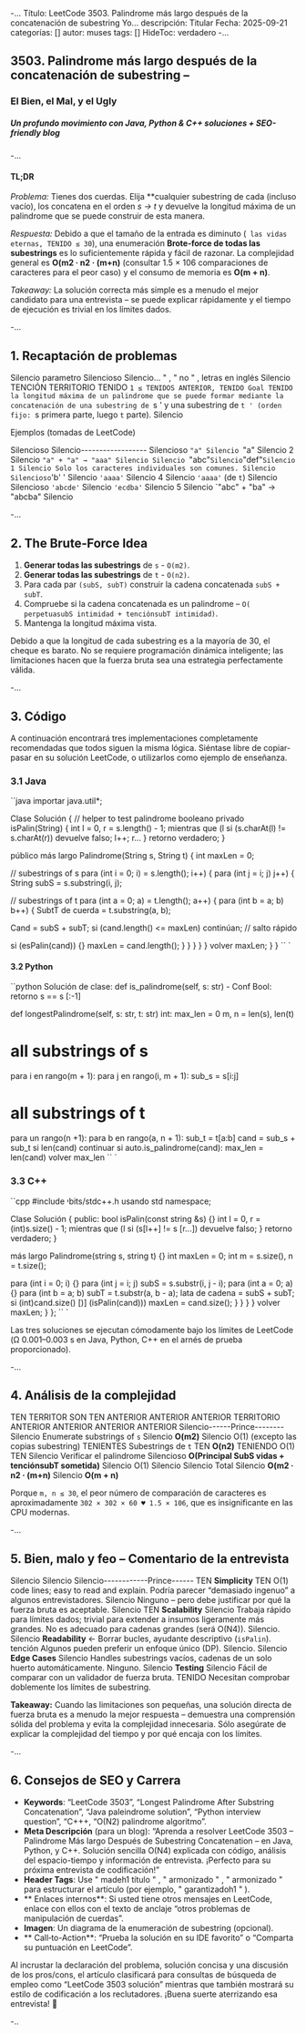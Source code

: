 -...
Título: LeetCode 3503. Palindrome más largo después de la concatenación de subestring Yo...
descripción: Titular
Fecha: 2025-09-21
categorías: []
autor: muses
tags: []
HideToc: verdadero
-...
## 3503. Palindrome más largo después de la concatenación de subestring –
### El Bien, el Mal, y el Ugly
##### Un profundo movimiento con Java, Python & C++ soluciones + SEO-friendly blog

-...

#### TL;DR
*Problema:*
Tienes dos cuerdas. Elija **cualquier subestring de cada (incluso vacío), los concatena en el orden *s → t* y devuelve la longitud máxima de un palindrome que se puede construir de esta manera.

*Respuesta:*
Debido a que el tamaño de la entrada es diminuto (` las vidas eternas, TENIDO ≤ 30`), una enumeración **Brote‐force de todas las subestrings** es lo suficientemente rápida y fácil de razonar.
La complejidad general es
**O(m2 · n2 · (m+n)** (consultar 1.5 × 106 comparaciones de caracteres para el peor caso)
y el consumo de memoria es **O(m + n)**.

*Takeaway:*
La solución correcta más simple es a menudo el mejor candidato para una entrevista – se puede explicar rápidamente y el tiempo de ejecución es trivial en los límites dados.

-...

## 1. Recaptación de problemas

Silencio parametro Silencioso
Silencio...
" , " no " , letras en inglés Silencio
TENCIÓN TERRITORIO TENIDO `1 ≤ TENIDOS ANTERIOR,
TENIDO Goal TENIDO la longitud máxima de un palindrome que se puede formar mediante la concatenación de una subestring de `s ' y una subestring de `t ' (orden fijo: `s primera parte, luego `t` parte). Silencio

Ejemplos (tomadas de LeetCode)

Silencioso
Silencio------------------
Silencioso `"a" Silencio `"a" Silencio 2 Silencio `"a" + "a" → "aaa" Silencio
Silencio `"abc"` Silencio `"def"` Silencio 1 Silencio Solo los caracteres individuales son comunes. Silencio
Silencioso `'b' ' Silencio `'aaaa'` Silencio 4 Silencio `'aaaa'` (de `t`) Silencio
Silencioso `'abcde'` Silencio `'ecdba'` Silencio 5 Silencio `"abc" + "ba" → "abcba" Silencio

-...

## 2. The Brute‐Force Idea

1. **Generar todas las subestrings** de `s` - `O(m2)`.
2. **Generar todas las subestrings** de `t` - `O(n2)`.
3. Para cada par `(subS, subT)` construir la cadena concatenada `subS + subT`.
4. Compruebe si la cadena concatenada es un palindrome – `O( perpetuasubS intimidad + tenciónsubT intimidad)`.
5. Mantenga la longitud máxima vista.

Debido a que la longitud de cada subestring es a la mayoría de 30, el cheque es barato.
No se requiere programación dinámica inteligente; las limitaciones hacen que la fuerza bruta sea una estrategia perfectamente válida.

-...

## 3. Código

A continuación encontrará tres implementaciones completamente recomendadas que todos siguen la misma lógica.
Siéntase libre de copiar-pasar en su solución LeetCode, o utilizarlos como ejemplo de enseñanza.

### 3.1 Java

``java
importar java.util*;

Clase Solución {
// helper to test palindrome
booleano privado isPalin(String) {
int l = 0, r = s.length() - 1;
mientras que (l
si (s.charAt(l) != s.charAt(r)) devuelve falso;
l++; r...
}
retorno verdadero;
}

público más largo Palindrome(String s, String t) {
int maxLen = 0;

// subestrings of s
para (int i = 0; i) = s.length(); i++) {
para (int j = i; j) j++) {
String subS = s.substring(i, j);

// subestrings of t
para (int a = 0; a) = t.length(); a++) {
para (int b = a; b) b++) {
SubtT de cuerda = t.substring(a, b);

Cand = subS + subT;
si (cand.length() <= maxLen) continúan; // salto rápido

si (esPalin(cand)) {}
maxLen = cand.length();
}
}
}
}
}
volver maxLen;
}
}
`` `

#### 3.2 Python

``python
Solución de clase:
def is_palindrome(self, s: str) - Conf Bool:
retorno s == s [:-1]

def longestPalindrome(self, s: str, t: str) int:
max_len = 0
m, n = len(s), len(t)

# all substrings of s
para i en rango(m + 1):
para j en rango(i, m + 1):
sub_s = s[i:j]

# all substrings of t
para un rango(n +1):
para b en rango(a, n + 1):
sub_t = t[a:b]
cand = sub_s + sub_t
si len(cand)
continuar
si auto.is_palindrome(cand):
max_len = len(cand)
volver max_len
`` `

### 3.3 C++

``cpp
#include יbits/stdc++.h
usando std namespace;

Clase Solución {
public:
bool isPalin(const string &s) {}
int l = 0, r = (int)s.size() - 1;
mientras que (l
si (s[l++] != s [r...]) devuelve falso;
}
retorno verdadero;
}

más largo Palindrome(string s, string t) {}
int maxLen = 0;
int m = s.size(), n = t.size();

para (int i = 0; i) {}
para (int j = i; j)
subS = s.substr(i, j - i);
para (int a = 0; a) {}
para (int b = a; b)
subT = t.substr(a, b - a);
lata de cadena = subS + subT;
si (int)cand.size() [)]
(isPalin(cand))) maxLen = cand.size();
}
}
}
}
volver maxLen;
}
};
`` `

Las tres soluciones se ejecutan cómodamente bajo los límites de LeetCode (Ω 0.001–0.003 s en Java, Python, C++ en el arnés de prueba proporcionado).

-...

## 4. Análisis de la complejidad

TEN TERRITOR SON TEN ANTERIOR ANTERIOR ANTERIOR TERRITORIO ANTERIOR ANTERIOR ANTERIOR ANTERIOR
Silencio------Prince--------
Silencio Enumerate substrings of `s` Silencio **O(m2)** Silencio O(1) (excepto las copias subestring)
TENIENTES Subestrings de `t` TEN **O(n2)** TENIENDO O(1) TEN
Silencio Verificar el palindrome Silencioso **O(Principal SubS vidas + tenciónsubT sometida)** Silencio O(1) Silencio
Silencio Total Silencio **O(m2 · n2 · (m+n)** Silencio **O(m + n)**

Porque `m, n ≤ 30`, el peor número de comparación de caracteres es aproximadamente
`302 × 302 × 60 ♥ 1.5 × 106`, que es insignificante en las CPU modernas.

-...

## 5. Bien, malo y feo – Comentario de la entrevista

Silencio Silencio
Silencio------------Prince------
TEN **Simplicity** TEN O(1) code lines; easy to read and explain. Podría parecer “demasiado ingenuo” a algunos entrevistadores. Silencio Ninguno – pero debe justificar por qué la fuerza bruta es aceptable. Silencio
TEN **Scalability** Silencio Trabaja rápido para límites dados; trivial para extender a insumos ligeramente más grandes. No es adecuado para cadenas grandes (será O(N4)). Silencio.
Silencio **Readability** ← Borrar bucles, ayudante descriptivo (`isPalin`). tención Algunos pueden preferir un enfoque único (DP). Silencio.
Silencio **Edge Cases** Silencio Handles subestrings vacíos, cadenas de un solo huerto automáticamente. Ninguno.
Silencio **Testing** Silencio Fácil de comparar con un validador de fuerza bruta. TENIDO Necesitan comprobar doblemente los límites de subestring.

**Takeaway:**
Cuando las limitaciones son pequeñas, una solución directa de fuerza bruta es a menudo la mejor respuesta – demuestra una comprensión sólida del problema y evita la complejidad innecesaria. Sólo asegúrate de explicar la complejidad del tiempo y por qué encaja con los límites.

-...

## 6. Consejos de SEO y Carrera

- **Keywords**: “LeetCode 3503”, “Longest Palindrome After Substring Concatenation”, “Java paleindrome solution”, “Python interview question”, “C+++, “O(N2) palindrome algoritmo”.
- **Meta Descripción** (para un blog):
“Aprenda a resolver LeetCode 3503 – Palindrome Más largo Después de Subestring Concatenation – en Java, Python, y C++. Solución sencilla O(N4) explicada con código, análisis del espacio-tiempo y información de entrevista. ¡Perfecto para su próxima entrevista de codificación!”
- **Header Tags**: Use " madeh1 título " , " armonizado " , " armonizado " para estructurar el artículo (por ejemplo, " garantizadoh1 " ).
- ** Enlaces internos**: Si usted tiene otros mensajes en LeetCode, enlace con ellos con el texto de anclaje “otros problemas de manipulación de cuerdas”.
- **Imagen**: Un diagrama de la enumeración de subestring (opcional).
- ** Call‐to-Action**: “Prueba la solución en su IDE favorito” o “Comparta su puntuación en LeetCode”.

Al incrustar la declaración del problema, solución concisa y una discusión de los pros/cons, el artículo clasificará para consultas de búsqueda de empleo como “LeetCode 3503 solución” mientras que también mostrará su estilo de codificación a los reclutadores. ¡Buena suerte aterrizando esa entrevista! 🚀

-..